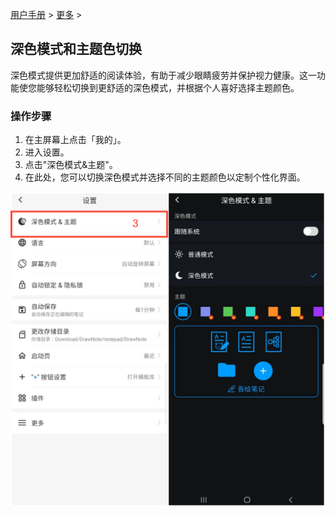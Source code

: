 [用户手册](/dragonnest/drawnote/manual/zh) > [更多](/dragonnest/drawnote/manual/zh/more) >

深色模式和主题色切换
---
深色模式提供更加舒适的阅读体验，有助于减少眼睛疲劳并保护视力健康。这一功能使您能够轻松切换到更舒适的深色模式，并根据个人喜好选择主题颜色。

### 操作步骤
1. 在主屏幕上点击「我的」。
2. 进入设置。
3. 点击"深色模式&主题"。
4. 在此处，您可以切换深色模式并选择不同的主题颜色以定制个性化界面。

![](imgs/dark_mode.png)
